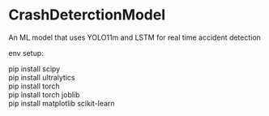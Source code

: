 # CrashDeterctionModel
An ML model that uses YOLO11m and LSTM for real time accident detection



env setup:  

pip install scipy   
pip install ultralytics  
pip install torch   
pip install torch joblib    
pip install matplotlib scikit-learn